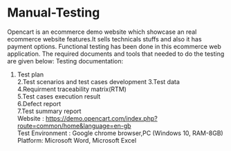 # Manual-Testing
Opencart is an ecommerce demo website which showcase an real ecommerce website features.It sells technicals stuffs and also it has payment options. Functional testing has been done in this ecommerce web application. The required documents and tools that needed to do the testing are given below:
Testing documentation:
1. Test plan <br>
2.Test scenarios and test cases development <be>
3.Test data <br>
4.Requirment traceability matrix(RTM) <br>
5.Test cases execution result <br>
6.Defect report <br>
7.Test summary report <br>
Website : https://demo.opencart.com/index.php?route=common/home&language=en-gb <br>
Test Environment : Google chrome browser,PC (Windows 10, RAM-8GB) <br>
Platform: Microsoft Word, Microsoft Excel

